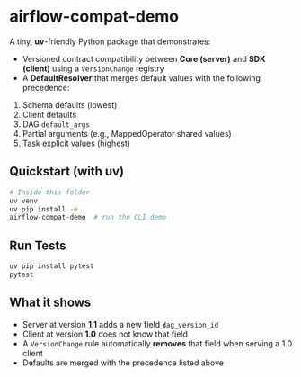 # airflow-compat-demo

A tiny, **uv**-friendly Python package that demonstrates:

- Versioned contract compatibility between **Core (server)** and **SDK (client)** using a `VersionChange` registry
- A **DefaultResolver** that merges default values with the following precedence:

1. Schema defaults (lowest)
2. Client defaults
3. DAG `default_args`
4. Partial arguments (e.g., MappedOperator shared values)
5. Task explicit values (highest)

## Quickstart (with uv)

```bash
# Inside this folder
uv venv
uv pip install -e .
airflow-compat-demo  # run the CLI demo
```

## Run Tests

```bash
uv pip install pytest
pytest
```

## What it shows

- Server at version **1.1** adds a new field `dag_version_id`
- Client at version **1.0** does not know that field
- A `VersionChange` rule automatically **removes** that field when serving a 1.0 client
- Defaults are merged with the precedence listed above
